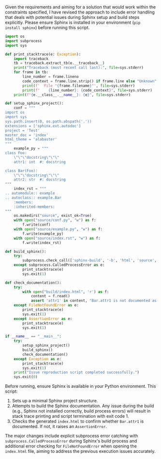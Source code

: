 Given the requirements and aiming for a solution that would work within the constraints specified, I have revised the approach to include error handling that deals with potential issues during Sphinx setup and build steps explicitly. Please ensure Sphinx is installed in your environment (`pip install sphinx`) before running this script.

```python
import os
import subprocess
import sys

def print_stacktrace(e: Exception):
    import traceback
    tb = traceback.extract_tb(e.__traceback__)
    print("Traceback (most recent call last):", file=sys.stderr)
    for frame in tb:
        line_number = frame.lineno
        code_context = frame.line.strip() if frame.line else "Unknown"
        print(f'  File "{frame.filename}"', file=sys.stderr)
        print(f"    {line_number}: {code_context}", file=sys.stderr)
    print(f"{e.__class__.__name__}: {e}", file=sys.stderr)

def setup_sphinx_project():
    conf = """
import os
import sys
sys.path.insert(0, os.path.abspath('.'))
extensions = ['sphinx.ext.autodoc']
project = 'Test'
master_doc = 'index'
html_theme = 'alabaster'
"""
    example_py = """
class Foo:
    \"\"\"docstring\"\"\"
    attr1: int  #: docstring

class Bar(Foo):
    \"\"\"docstring\"\"\"
    attr2: str  #: docstring
"""
    index_rst = """
.. automodule:: example
.. autoclass:: example.Bar
    :members:
    :inherited-members:
"""
    os.makedirs("source", exist_ok=True)
    with open("source/conf.py", "w") as f:
        f.write(conf)
    with open("source/example.py", "w") as f:
        f.write(example_py)
    with open("source/index.rst", "w") as f:
        f.write(index_rst)

def build_sphinx():
    try:
        subprocess.check_call(['sphinx-build', '-b', 'html', 'source', 'build'])
    except subprocess.CalledProcessError as e:
        print_stacktrace(e)
        sys.exit(1)

def check_documentation():
    try:
        with open("build/index.html", 'r') as f:
            content = f.read()
            assert 'attr1' in content, "Bar.attr1 is not documented as expected."
    except FileNotFoundError as e:
        print_stacktrace(e)
        sys.exit(1)
    except AssertionError as e:
        print_stacktrace(e)
        sys.exit(1)

if __name__ == "__main__":
    try:
        setup_sphinx_project()
        build_sphinx()
        check_documentation()
    except Exception as e:
        print_stacktrace(e)
        sys.exit(1)
    print("Issue reproduction script completed successfully.")
    sys.exit(0)
```

Before running, ensure Sphinx is available in your Python environment. This script:

1. Sets up a minimal Sphinx project structure.
2. Attempts to build the Sphinx documentation. Any issue during the build (e.g., Sphinx not installed correctly, build process errors) will result in stack trace printing and script termination with exit code 1.
3. Checks the generated `index.html` to confirm whether `Bar.attr1` is documented. If not, it raises an `AssertionError`.

The major changes include explicit subprocess error catching with `subprocess.CalledProcessError` during Sphinx's build process and additional error checking for `FileNotFoundError` when opening the `index.html` file, aiming to address the previous execution issues accurately.